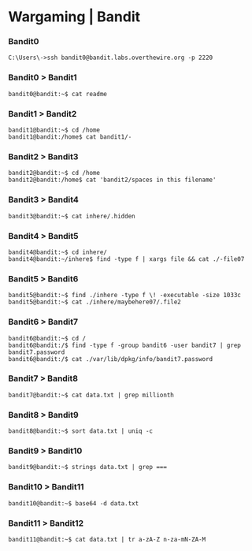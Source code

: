 # Wargaming | Bandit
### Bandit0
	C:\Users\->ssh bandit0@bandit.labs.overthewire.org -p 2220
### Bandit0 > Bandit1
	bandit0@bandit:~$ cat readme
### Bandit1 > Bandit2
	bandit1@bandit:~$ cd /home
	bandit1@bandit:/home$ cat bandit1/-
### Bandit2 > Bandit3
	bandit2@bandit:~$ cd /home
	bandit2@bandit:/home$ cat 'bandit2/spaces in this filename'
### Bandit3 > Bandit4
	bandit3@bandit:~$ cat inhere/.hidden
### Bandit4 > Bandit5
	bandit4@bandit:~$ cd inhere/
	bandit4@bandit:~/inhere$ find -type f | xargs file && cat ./-file07
### Bandit5 > Bandit6
	bandit5@bandit:~$ find ./inhere -type f \! -executable -size 1033c
	bandit5@bandit:~$ cat ./inhere/maybehere07/.file2
### Bandit6 > Bandit7
	bandit6@bandit:~$ cd /
	bandit6@bandit:/$ find -type f -group bandit6 -user bandit7 | grep bandit7.password
	bandit6@bandit:/$ cat ./var/lib/dpkg/info/bandit7.password
### Bandit7 > Bandit8
	bandit7@bandit:~$ cat data.txt | grep millionth
### Bandit8 > Bandit9
	bandit8@bandit:~$ sort data.txt | uniq -c
### Bandit9 > Bandit10
	bandit9@bandit:~$ strings data.txt | grep ===
### Bandit10 > Bandit11
	bandit10@bandit:~$ base64 -d data.txt
### Bandit11 > Bandit12
	bandit11@bandit:~$ cat data.txt | tr a-zA-Z n-za-mN-ZA-M
